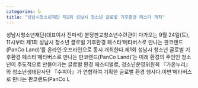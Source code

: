 ```yaml
---
categories: b
title: "성남시청소년재단 제1회 성남시 청소년 글로벌 기후환경 페스타 개최"
---
```

성남시청소년재단(대표이사 진미석) 분당판교청소년수련관이 다가오는 9월 24일(토), 11시부터 제1회 성남시 청소년 글로벌 기후환경 페스타‘메타버스로 만나는 판코랜드(PanCo Land)’를 온라인·오프라인으로 동시 개최한다.제1회 성남시 청소년 글로벌 기후환경 페스타‘메타버스로 만나는 판코랜드(PanCo Land)’는 미래 환경의 주인인 청소년이 주도적으로 만들어가는 글로벌 환경 페스티벌로, 청소년운영위원회 『가온누리』와 청소년생태탐사단 『수피아』가 연합하여 기획한 글로벌 환경 행사다.이번‘메타버스로 만나는 판코랜드(PanCo L